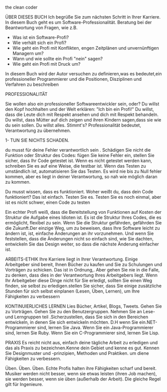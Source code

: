 the clean coder

ÜBER DIESES BUCH
Ich begrüße Sie zum nächsten Schritt in Ihrer Karriere.
In diesem Buch geht es um Software-Professionalität.
Beratung bei der Beantwortung von Fragen, wie z.B.
- Was ist ein Software-Profi?
- Wie verhält sich ein Profi?
- Wie geht ein Profi mit Konflikten, engen Zeitplänen und unvernünftigen Managern um?
- Wann und wie sollte ein Profi "nein" sagen?
- Wie geht ein Profi mit Druck um?

In diesem Buch wird der Autor versuchen zu definieren,was
es bedeutet,ein professioneller Programmierer und die
Positionen, Disziplinen und Verfahren zu beschreiben

PROFESSIONALITÄT

Sie wollen also ein professioneller Softwareentwickler sein, oder? 
Du willst den Kopf hochhalten und der Welt erklären: "Ich bin ein Profi!" 
Du willst, dass die Leute dich mit Respekt ansehen und dich mit Respekt behandeln.
Du willst, dass Mütter auf dich zeigen und ihren Kindern sagen,dass
sie wie du sein sollen. Du willst alles. Stimmt's?
Professionalität bedeutet, Verantwortung zu übernehmen.

1- TUN SIE NICHTS SCHADEN.

du musst für deine Fehler verantwortlich sein .
Schädigen Sie nicht die Funktion oder Struktur des Codes:
fügen Sie keine Fehler ein, stellen Sie sicher, dass 
Ihr Code getestet ist. Wenn es nicht getestet werden kann, 
schreiben Sie es auf eine Weise, die testbar ist.
Wenn das Testen zu umständlich ist, automatisieren Sie das Testen. 
Es wird nie bis zu Null fehler kommen, aber es liegt in deiner
Verantwortung, so nah wie möglich daran zu kommen.

Du musst wissen, dass es funktioniert.
Woher weißt du, dass dein Code funktioniert? Das ist einfach. Testen Sie es.
Testen Sie es noch einmal, aber ist es nicht schwer, einen 
Code zu testen

Ein echter Profi weiß, dass die Bereitstellung von Funktionen auf Kosten 
der Struktur die Aufgabe eines Idioten ist. Es ist die Struktur Ihres Codes, die 
es ermöglicht, flexibel zu sein. Wenn Sie die Struktur gefährden, gefährden
Sie die Zukunft.Der einzige Weg, um zu beweisen, dass Ihre Software leicht 
zu ändern ist, ist, einfache Änderungen an ihr vorzunehmen.
Und wenn Sie feststellen, dass die Änderungen nicht so einfach sind, wie 
Sie dachten, entwickeln Sie das Design weiter, so dass die nächste Änderung 
einfacher ist.
 
ARBEITS-ETHIK
Ihre Karriere liegt in Ihrer Verantwortung. Einige Arbeitgeber sind 
bereit, Ihnen Bücher zu kaufen und Sie zu Schulungen und Vorträgen 
zu schicken. Das ist in Ordnung,. Aber gehen Sie nie in die Falle, zu 
denken, dass dies in der Verantwortung Ihres 
Arbeitgebers liegt. Wenn Ihr Arbeitgeber diese Dinge nicht für Sie erledigt,
sollten Sie einen Weg finden, sie selbst zu erledigen.stellen Sie 
sicher, dass Sie einige zusätzliche Stunden für sich selbst einplanen 
(Lesen, Üben, Lernen), um Ihre Fähigkeiten zu verbessern 


KONTINUIERLICHES LERNEN
Lies Bücher, Artikel, Blogs, Tweets. Gehen Sie zu Vorträgen. 
Gehen Sie zu den Benutzergruppen. Nehmen Sie an Lese- und Lerngruppen 
teil .Sicherzustellen, dass Sie sich in den Bereichen entwickeln, in 
denen Sie sich entwickeln möchten.
D.H wenn Sie ein.NET-Programmierer sind, lernen Sie Java. Wenn Sie 
ein Java-Programmierer sind, lernen Sie Ruby. Wenn Sie ein C-Programmierer 
sind, lernen Sie Lisp.

PRAXIS
Es reicht nicht aus, einfach deine tägliche Arbeit zu erledigen 
und das als Praxis zu bezeichnen.Kenne dein Gebiet und kenne 
es gut. Kennen Sie Designmuster und -prinzipien, Methoden und Praktiken. 
um diene Fähigkeiten zu verbessern.

Üben. Üben. Üben. Echte Profis halten ihre Fähigkeiten scharf und bereit. 
Musiker werden nicht besser, wenn sie etwas leisten (ihren Job machen), 
sie werden besser, wenn sie üben (außerhalb der Arbeit). Die gleiche Regel 
gilt für Ingenieure.